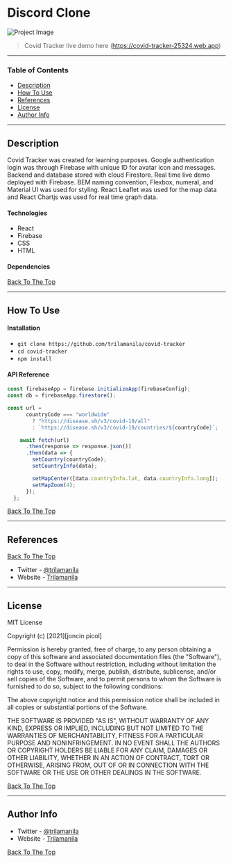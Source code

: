 # Discord Clone

![Project Image](public/project.jpg)

> Covid Tracker live demo here (https://covid-tracker-25324.web.app)

---

### Table of Contents

- [Description](#description)
- [How To Use](#how-to-use)
- [References](#references)
- [License](#license)
- [Author Info](#author-info)

---

## Description

Covid Tracker was created for learning purposes. Google authentication login was through Firebase with unique ID for avatar icon and messages. Backend and database stored with cloud Firestore. Real time live demo deployed with Firebase. BEM naming convention, Flexbox, numeral, and Material UI was used for styling. React Leaflet was used for the map data and React Chartjs was used for real time graph data.

#### Technologies

- React
- Firebase
- CSS
- HTML

#### Dependencies

[Back To The Top](#covid-tracker)

---

## How To Use

#### Installation

- `git clone https://github.com/trilamanila/covid-tracker`
- `cd covid-tracker`
- `npm install`

#### API Reference

```Javascript
const firebaseApp = firebase.initializeApp(firebaseConfig);
const db = firebaseApp.firestore();

const url =
      countryCode === "worldwide"
        ? "https://disease.sh/v3/covid-19/all"
        : `https://disease.sh/v3/covid-19/countries/${countryCode}`;

    await fetch(url)
      .then(response => response.json())
      .then(data => {
        setCountry(countryCode);
        setCountryInfo(data);

        setMapCenter([data.countryInfo.lat, data.countryInfo.long]);
        setMapZoom(4);
      });
  };
```

[Back To The Top](#covid-tracker)

---

## References

[Back To The Top](#covid-tracker)

- Twitter - [@trilamanila](https://twitter.com/trilamanila)
- Website - [Trilamanila](https://trilamanila.com)

---

## License

MIT License

Copyright (c) [2021][joncin picol]

Permission is hereby granted, free of charge, to any person obtaining a copy
of this software and associated documentation files (the "Software"), to deal
in the Software without restriction, including without limitation the rights
to use, copy, modify, merge, publish, distribute, sublicense, and/or sell
copies of the Software, and to permit persons to whom the Software is
furnished to do so, subject to the following conditions:

The above copyright notice and this permission notice shall be included in all
copies or substantial portions of the Software.

THE SOFTWARE IS PROVIDED "AS IS", WITHOUT WARRANTY OF ANY KIND, EXPRESS OR
IMPLIED, INCLUDING BUT NOT LIMITED TO THE WARRANTIES OF MERCHANTABILITY,
FITNESS FOR A PARTICULAR PURPOSE AND NONINFRINGEMENT. IN NO EVENT SHALL THE
AUTHORS OR COPYRIGHT HOLDERS BE LIABLE FOR ANY CLAIM, DAMAGES OR OTHER
LIABILITY, WHETHER IN AN ACTION OF CONTRACT, TORT OR OTHERWISE, ARISING FROM,
OUT OF OR IN CONNECTION WITH THE SOFTWARE OR THE USE OR OTHER DEALINGS IN THE
SOFTWARE.

[Back To The Top](#covid-tracker)

---

## Author Info

- Twitter - [@trilamanila](https://twitter.com/trilamanila)
- Website - [Trilamanila](https://trilamanila.com)

[Back To The Top](#covid-tracker)
